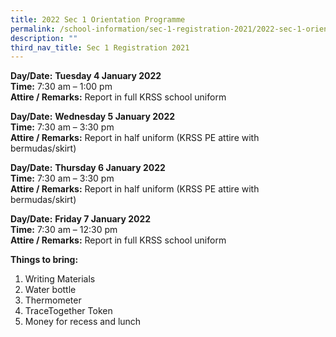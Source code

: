 ```yaml
---
title: 2022 Sec 1 Orientation Programme
permalink: /school-information/sec-1-registration-2021/2022-sec-1-orientation-programme/
description: ""
third_nav_title: Sec 1 Registration 2021
---
```


**Day/Date:** **Tuesday 4 January 2022  
Time:** 7:30 am – 1:00 pm  
**Attire / Remarks:** Report in full KRSS school uniform

**Day/Date:** **Wednesday 5 January 2022  
Time:** 7:30 am – 3:30 pm  
**Attire / Remarks:** Report in half uniform (KRSS PE attire with bermudas/skirt)

**Day/Date:** **Thursday 6 January 2022  
Time:** 7:30 am – 3:30 pm  
**Attire / Remarks:** Report in half uniform (KRSS PE attire with bermudas/skirt)

**Day/Date:** **Friday 7 January 2022  
Time:** 7:30 am – 12:30 pm  
**Attire / Remarks:** Report in full KRSS school uniform

**Things to bring:**

1.  Writing Materials
2.  Water bottle
3.  Thermometer
4.  TraceTogether Token
5.  Money for recess and lunch